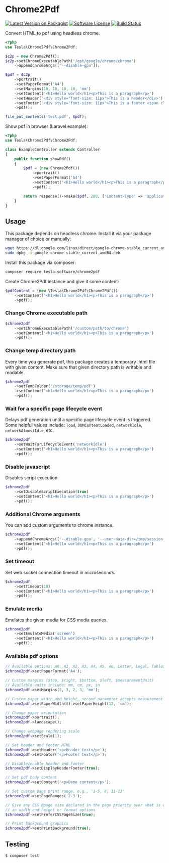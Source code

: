 # Chrome2Pdf

[![Latest Version on Packagist][ico-version]][link-packagist]
[![Software License][ico-license]](LICENSE)
[![Build Status][ico-travis]][link-travis]

Convert HTML to pdf using headless chrome.

```php
<?php
use Tesla\Chrome2Pdf\Chrome2Pdf;

$c2p = new Chrome2Pdf();
$c2p->setChromeExecutablePath('/opt/google/chrome/chrome')
    ->appendChromeArgs(['--disable-gpu']);

$pdf = $c2p
    ->portrait()
    ->setPaperFormat('A4')
    ->setMargins(10, 10, 10, 10, 'mm')
    ->setContent('<h1>Hello world</h1><p>This is a paragraph</p>')
    ->setHeader('<div style="font-size: 11px">This is a header</div>')
    ->setFooter('<div style="font-size: 11px">This is a footer <span class="pageNumber"></span>/<span class="totalPages"></span></div>')
    ->pdf();

file_put_contents('test.pdf', $pdf);
```

Show pdf in browser (Laravel example):

```php
<?php
use Tesla\Chrome2Pdf\Chrome2Pdf;

class ExampleController extends Controller
{
    public function showPdf()
    {
        $pdf = (new Chrome2Pdf())
            ->portrait()
            ->setPaperFormat('A4')
            ->setContent('<h1>Hello world</h1><p>This is a paragraph</p>')
            ->pdf();

        return response()->make($pdf, 200, ['Content-Type' => 'application/pdf']);
    }
}
```

## Usage

This package depends on headless chrome. Install it via your package manager of choice or manually:

```bash
wget https://dl.google.com/linux/direct/google-chrome-stable_current_amd64.deb
sudo dpkg -i google-chrome-stable_current_amd64.deb
```

Install this package via composer:

```bash
composer require tesla-software/chrome2pdf
```

Create Chrome2Pdf instance and give it some content:

```php
$pdfContent = (new \Tesla\Chrome2Pdf\Chrome2Pdf())
    ->setContent('<h1>Hello world</h1><p>This is a paragraph</p>')
    ->pdf();
```

### Change Chrome executable path

```php
$chrome2pdf
    ->setChromeExecutablePath('/custom/path/to/chrome')
    ->setContent('<h1>Hello world</h1><p>This is a paragraph</p>')
    ->pdf();
```

### Change temp directory path

Every time you generate pdf, this package creates a temporary .html file with given content. Make sure that given directory path is writable and readable.

```php
$chrome2pdf
    ->setTempFolder('/storage/temp/pdf')
    ->setContent('<h1>Hello world</h1><p>This is a paragraph</p>')
    ->pdf();
```

### Wait for a specific page lifecycle event

Delays pdf generation until a specific page lifecycle event is triggered. Some helpful values include: `load`, `DOMContentLoaded`, `networkIdle`, `networkAlmostIdle`, etc.

```php
$chrome2pdf
    ->setWaitForLifecycleEvent('networkIdle')
    ->setContent('<h1>Hello world</h1><p>This is a paragraph</p>')
    ->pdf();
```

### Disable javascript

Disables script execution.

```php
$chrome2pdf
    ->setDisableScriptExecution(true)
    ->setContent('<h1>Hello world</h1><p>This is a paragraph</p>')
    ->pdf();
```

### Additional Chrome arguments

You can add custom arguments to chrome instance.

```php
$chrome2pdf
    ->appendChromeArgs(['--disable-gpu', '--user-data-dir=/tmp/session-123'])
    ->setContent('<h1>Hello world</h1><p>This is a paragraph</p>')
    ->pdf();
```

### Set timeout

Set web socket connection timeout in microseconds.

```php
$chrome2pdf
    ->setTimeout(10)
    ->setContent('<h1>Hello world</h1><p>This is a paragraph</p>')
    ->pdf();
```

### Emulate media

Emulates the given media for CSS media queries.

```php
$chrome2pdf
    ->setEmulateMedia('screen')
    ->setContent('<h1>Hello world</h1><p>This is a paragraph</p>')
    ->pdf();
```

### Available pdf options

```php
// Available options: A0, A1, A2, A3, A4, A5, A6, Letter, Legal, Tabloid, Ledger
$chrome2pdf->setPaperFormat('A4');

// Custom margins ($top, $right, $bottom, $left, $measurementUnit)
// Available units include: mm, cm, px, in
$chrome2pdf->setMargins(2, 3, 2, 3, 'mm');

// Custom paper width and height, second parameter accepts measurement unit
$chrome2pdf->setPaperWidth(8)->setPaperHeight(12, 'cm');

// Change paper orientation
$chrome2pdf->portrait();
$chrome2pdf->landscape();

// Change webpage rendering scale
$chrome2pdf->setScale(1);

// Set header and footer HTML
$chrome2pdf->setHeader('<p>Header text</p>');
$chrome2pdf->setFooter('<p>Footer text</p>');

// Disable/enable header and footer
$chrome2pdf->setDisplayHeaderFooter(true);

// Set pdf body content
$chrome2pdf->setContent('<p>Demo content</p>');

// Set custom page print range, e.g., '1-5, 8, 11-13'
$chrome2pdf->setPageRanges('2-3');

// Give any CSS @page size declared in the page priority over what is declared
// in width and height or format options
$chrome2pdf->setPreferCSSPageSize(true);

// Print background graphics
$chrome2pdf->setPrintBackground(true);
```

## Testing

``` bash
$ composer test
```

[ico-version]: https://img.shields.io/packagist/v/tesla-software/chrome2pdf.svg?style=flat-square
[ico-license]: https://img.shields.io/badge/license-MIT-brightgreen.svg?style=flat-square
[ico-travis]: https://img.shields.io/travis/tesla-software/chrome2pdf/master.svg?style=flat-square

[link-packagist]: https://packagist.org/packages/tesla-software/chrome2pdf
[link-travis]: https://travis-ci.org/tesla-software/chrome2pdf

